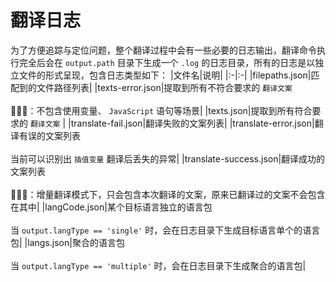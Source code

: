 
# 翻译日志
为了方便追踪与定位问题，整个翻译过程中会有一些必要的日志输出，翻译命令执行完全后会在 `output.path` 目录下生成一个 `.log` 的日志目录，所有的日志是以独立文件的形式呈现，包含日志类型如下：
|文件名|说明|
|:-|:-|
|filepaths.json|匹配到的文件路径列表|
|texts-error.json|提取到所有不符合要求的 `翻译文案` <br /><br />📢📢📢：不包含使用变量、 `JavaScript` 语句等场景|
|texts.json|提取到所有符合要求的 `翻译文案` |
|translate-fail.json|翻译失败的文案列表|
|translate-error.json|翻译有误的文案列表<br /><br />当前可以识别出 `插值变量` 翻译后丢失的异常|
|translate-success.json|翻译成功的文案列表<br /><br />📢📢📢：增量翻译模式下，只会包含本次翻译的文案，原来已翻译过的文案不会包含在其中|
|langCode.json|某个目标语言独立的语言包<br /><br />当 `output.langType == 'single'` 时，会在日志目录下生成目标语言单个的语言包|
|langs.json|聚合的语言包<br /><br />当 `output.langType == 'multiple'` 时，会在日志目录下生成聚合的语言包|
